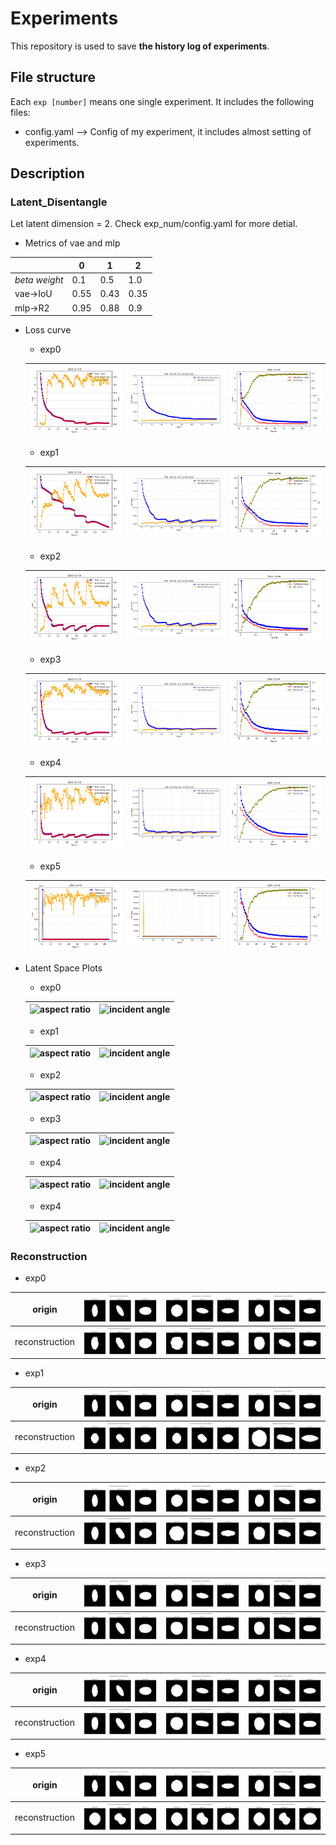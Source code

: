 # Experiments
This repository is used to save **the history log of experiments**.
## File structure 
Each `exp [number]` means one single experiment. It includes the following files:
- config.yaml --> Config of my experiment, it includes almost setting of experiments.

## Description
### Latent_Disentangle
Let latent dimension = 2. Check exp_num/config.yaml for more detial.
- Metrics of vae and mlp

|      | 0   | 1   | 2   |
| ---- | --- | --- | --- |
| *beta weight* | 0.1 | 0.5 | 1.0 |
| vae->IoU  |0.55 |  0.43   |  0.35   |
| mlp->R2  | 0.95 |  0.88   |  0.9  |

- Loss curve
    - exp0

    |![vae](./exp0/vae.png)| ![vae_bce_kld](./exp0/vae_bce_kld.png)| ![mlp](./exp0/mlp.png)|
    |--- | ---| --- |
    - exp1

    |![vae](./exp1/vae.png)| ![vae_bce_kld](./exp2/vae_bce_kld.png)| ![mlp](./exp1/mlp.png)|
    |--- | ---| --- |
    - exp2

    |![vae](./exp2/vae.png)| ![vae_bce_kld](./exp2/vae_bce_kld.png)| ![mlp](./exp2/mlp.png)|
    |--- | ---| --- |
    
    - exp3

    |![vae](./exp3/vae.png)| ![vae_bce_kld](./exp3/vae_bce_kld.png)| ![mlp](./exp3/mlp.png)|
    |--- | ---| --- |
    
    - exp4

    |![vae](./exp4/vae.png)| ![vae_bce_kld](./exp4/vae_bce_kld.png)| ![mlp](./exp4/mlp.png)|
    |--- | ---| --- |

    - exp5

    |![vae](./exp5/vae.png)| ![vae_bce_kld](./exp5/vae_bce_kld.png)| ![mlp](./exp5/mlp.png)|
    |--- | ---| --- |




- Latent Space Plots
    - exp0

    |![aspect ratio](./exp0/ar_LS_evolution.gif)| ![incident angle](./exp0/angle_LS_evolution.gif)|
    |--- | ---|
    - exp1

    | ![aspect ratio](./exp1/ar_LS_evolution.gif)|![incident angle](./exp1/angle_LS_evolution.gif) |
    |--- |--- |
    - exp2

    | ![aspect ratio](./exp2/ar_LS_evolution.gif) |   ![incident angle](./exp2/angle_LS_evolution.gif)|
    |--- | ---|
    - exp3

    | ![aspect ratio](./exp3/ar_LS_evolution.gif) |   ![incident angle](./exp3/angle_LS_evolution.gif)|
    |--- | ---|

    - exp4

    | ![aspect ratio](./exp4/ar_LS_evolution.gif) |   ![incident angle](./exp4/angle_LS_evolution.gif)|
    |--- | ---|

    - exp4

    | ![aspect ratio](./exp5/ar_LS_evolution.gif) |   ![incident angle](./exp5/angle_LS_evolution.gif)|
    |--- | ---|
### Reconstruction 
- exp0

| origin |![particle01](./exp0/inspect/original_pparticle_0000_00_idx0.png)|![particle02](./exp0/inspect/original_pparticle_0000_01_idx1.png) | ![particle03](./exp0/inspect/original_pparticle_0000_02_idx2.png) |
|--- |--- |--- |--- |
| reconstruction |![particle01](./exp0/inspect/reconstructed_pparticle_0000_00_idx0.png)|![particle02](./exp0/inspect/reconstructed_pparticle_0000_01_idx1.png)  |![particle03](./exp0/inspect/reconstructed_pparticle_0000_02_idx2.png) |
- exp1

| origin |![particle01](./exp1/inspect/original_pparticle_0000_00_idx0.png)|![particle02](./exp1/inspect/original_pparticle_0000_01_idx1.png) | ![particle03](./exp1/inspect/original_pparticle_0000_02_idx2.png) |
|--- |--- |--- |--- |
| reconstruction |![particle01](./exp1/inspect/reconstructed_pparticle_0000_00_idx0.png)|![particle02](./exp1/inspect/reconstructed_pparticle_0000_01_idx1.png)  |![particle03](./exp1/inspect/reconstructed_pparticle_0000_02_idx2.png) |

- exp2

| origin |![particle01](./exp2/inspect/original_pparticle_0000_00_idx0.png)|![particle02](./exp2/inspect/original_pparticle_0000_01_idx1.png) | ![particle03](./exp2/inspect/original_pparticle_0000_02_idx2.png) |
|--- |--- |--- |--- |
| reconstruction |![particle01](./exp2/inspect/reconstructed_pparticle_0000_00_idx0.png)|![particle02](./exp2/inspect/reconstructed_pparticle_0000_01_idx1.png)  |![particle03](./exp2/inspect/reconstructed_pparticle_0000_02_idx2.png) |
- exp3

| origin |![particle01](./exp3/inspect/original_pparticle_0000_00_idx0.png)|![particle02](./exp3/inspect/original_pparticle_0000_01_idx1.png) | ![particle03](./exp3/inspect/original_pparticle_0000_02_idx2.png) |
|--- |--- |--- |--- |
| reconstruction |![particle01](./exp3/inspect/reconstructed_pparticle_0000_00_idx0.png)|![particle02](./exp3/inspect/reconstructed_pparticle_0000_01_idx1.png)  |![particle03](./exp3/inspect/reconstructed_pparticle_0000_02_idx2.png) |
- exp4

| origin |![particle01](./exp4/inspect/original_pparticle_0000_00_idx0.png)|![particle02](./exp4/inspect/original_pparticle_0000_01_idx1.png) | ![particle03](./exp4/inspect/original_pparticle_0000_02_idx2.png) |
|--- |--- |--- |--- |
| reconstruction |![particle01](./exp4/inspect/reconstructed_pparticle_0000_00_idx0.png)|![particle02](./exp4/inspect/reconstructed_pparticle_0000_01_idx1.png)  |![particle03](./exp4/inspect/reconstructed_pparticle_0000_02_idx2.png) |
- exp5

| origin |![particle01](./exp5/inspect/original_pparticle_0000_00_idx0.png)|![particle02](./exp5/inspect/original_pparticle_0000_01_idx1.png) | ![particle03](./exp5/inspect/original_pparticle_0000_02_idx2.png) |
|--- |--- |--- |--- |
| reconstruction |![particle01](./exp5/inspect/reconstructed_pparticle_0000_00_idx0.png)|![particle02](./exp5/inspect/reconstructed_pparticle_0000_01_idx1.png)  |![particle03](./exp5/inspect/reconstructed_pparticle_0000_02_idx2.png) |
